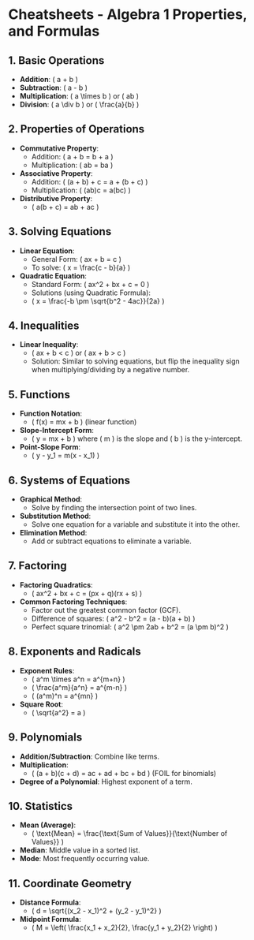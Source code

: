 # Cheatsheets - Algebra 1 Properties, and Formulas

## 1. **Basic Operations**
- **Addition**: \( a + b \)
- **Subtraction**: \( a - b \)
- **Multiplication**: \( a \times b \) or \( ab \)
- **Division**: \( a \div b \) or \( \frac{a}{b} \)

## 2. **Properties of Operations**
- **Commutative Property**:
  - Addition: \( a + b = b + a \)
  - Multiplication: \( ab = ba \)
- **Associative Property**:
  - Addition: \( (a + b) + c = a + (b + c) \)
  - Multiplication: \( (ab)c = a(bc) \)
- **Distributive Property**: 
  - \( a(b + c) = ab + ac \)

## 3. **Solving Equations**
- **Linear Equation**: 
  - General Form: \( ax + b = c \)
  - To solve: \( x = \frac{c - b}{a} \)
- **Quadratic Equation**: 
  - Standard Form: \( ax^2 + bx + c = 0 \)
  - Solutions (using Quadratic Formula): 
  - \( x = \frac{-b \pm \sqrt{b^2 - 4ac}}{2a} \)

## 4. **Inequalities**
- **Linear Inequality**: 
  - \( ax + b < c \) or \( ax + b > c \)
  - Solution: Similar to solving equations, but flip the inequality sign when multiplying/dividing by a negative number.
  
## 5. **Functions**
- **Function Notation**: 
  - \( f(x) = mx + b \) (linear function)
- **Slope-Intercept Form**: 
  - \( y = mx + b \) where \( m \) is the slope and \( b \) is the y-intercept.
- **Point-Slope Form**: 
  - \( y - y_1 = m(x - x_1) \)

## 6. **Systems of Equations**
- **Graphical Method**: 
  - Solve by finding the intersection point of two lines.
- **Substitution Method**: 
  - Solve one equation for a variable and substitute it into the other.
- **Elimination Method**: 
  - Add or subtract equations to eliminate a variable.

## 7. **Factoring**
- **Factoring Quadratics**: 
  - \( ax^2 + bx + c = (px + q)(rx + s) \)
- **Common Factoring Techniques**:
  - Factor out the greatest common factor (GCF).
  - Difference of squares: \( a^2 - b^2 = (a - b)(a + b) \)
  - Perfect square trinomial: \( a^2 \pm 2ab + b^2 = (a \pm b)^2 \)

## 8. **Exponents and Radicals**
- **Exponent Rules**:
  - \( a^m \times a^n = a^{m+n} \)
  - \( \frac{a^m}{a^n} = a^{m-n} \)
  - \( (a^m)^n = a^{mn} \)
- **Square Root**: 
  - \( \sqrt{a^2} = a \)
  
## 9. **Polynomials**
- **Addition/Subtraction**: Combine like terms.
- **Multiplication**: 
  - \( (a + b)(c + d) = ac + ad + bc + bd \) (FOIL for binomials)
- **Degree of a Polynomial**: Highest exponent of a term.

## 10. **Statistics**
- **Mean (Average)**: 
  - \( \text{Mean} = \frac{\text{Sum of Values}}{\text{Number of Values}} \)
- **Median**: Middle value in a sorted list.
- **Mode**: Most frequently occurring value.

## 11. **Coordinate Geometry**
- **Distance Formula**: 
  - \( d = \sqrt{(x_2 - x_1)^2 + (y_2 - y_1)^2} \)
- **Midpoint Formula**: 
  - \( M = \left( \frac{x_1 + x_2}{2}, \frac{y_1 + y_2}{2} \right) \)
